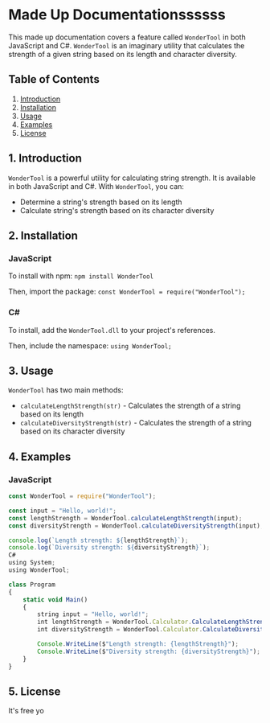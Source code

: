 # Made Up Documentationssssss

This made up documentation covers a feature called `WonderTool` in both JavaScript and C#. `WonderTool` is an imaginary utility that calculates the strength of a given string based on its length and character diversity.

## Table of Contents

1. [Introduction](#introduction)
2. [Installation](#installation)
3. [Usage](#usage)
4. [Examples](#examples)
5. [License](#license)

<a name="introduction"></a>
## 1. Introduction

`WonderTool` is a powerful utility for calculating string strength. It is available in both JavaScript and C#. With `WonderTool`, you can:

- Determine a string's strength based on its length
- Calculate string's strength based on its character diversity

<a name="installation"></a>
## 2. Installation

### JavaScript

To install with npm: `npm install WonderTool`

Then, import the package: `const WonderTool = require("WonderTool");`

### C#

To install, add the `WonderTool.dll` to your project's references.

Then, include the namespace: `using WonderTool;`

<a name="usage"></a>
## 3. Usage

`WonderTool` has two main methods:

- `calculateLengthStrength(str)` - Calculates the strength of a string based on its length
- `calculateDiversityStrength(str)` - Calculates the strength of a string based on its character diversity

<a name="examples"></a>
## 4. Examples

### JavaScript

```javascript
const WonderTool = require("WonderTool");

const input = "Hello, world!";
const lengthStrength = WonderTool.calculateLengthStrength(input);
const diversityStrength = WonderTool.calculateDiversityStrength(input);

console.log(`Length strength: ${lengthStrength}`);
console.log(`Diversity strength: ${diversityStrength}`);
C#
using System;
using WonderTool;

class Program
{
    static void Main()
    {
        string input = "Hello, world!";
        int lengthStrength = WonderTool.Calculator.CalculateLengthStrength(input);
        int diversityStrength = WonderTool.Calculator.CalculateDiversityStrength(input);

        Console.WriteLine($"Length strength: {lengthStrength}");
        Console.WriteLine($"Diversity strength: {diversityStrength}");
    }
}
```

## 5. License
It's free yo

